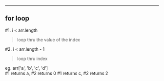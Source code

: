 -------------------------------
for loop 
-------------------------------

#1. i < arr.length  
> loop thru the value of the index 

#2. i < arr.length - 1 
> loop thru index

eg. arr['a', 'b', 'c', 'd']  
#1 returns a, #2 returns 0
#1 returns c, #2 returns 2